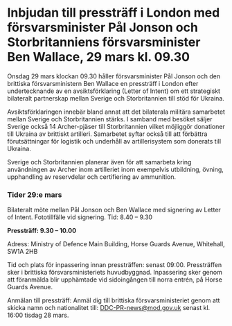 # Inbjudan till pressträff i London med försvarsminister Pål Jonson och Storbritanniens försvarsminister Ben Wallace, 29 mars kl. 09.30

Onsdag 29 mars klockan 09.30 håller försvarsminister Pål Jonson och den brittiska försvarsministern Ben Wallace en pressträff i London efter undertecknande av en avsiktsförklaring (Letter of Intent) om ett strategiskt bilateralt partnerskap mellan Sverige och Storbritannien till stöd för Ukraina.

Avsiktsförklaringen innebär bland annat att det bilaterala militära samarbetet mellan Sverige och Storbritannien stärks. I samband med besöket säljer Sverige också 14 Archer-pjäser till Storbritannien vilket möjliggör donationer till Ukraina av brittiskt artilleri. Samarbetet syftar också till att förbättra förutsättningar för logistik och underhåll av artillerisystem som donerats till Ukraina.

Sverige och Storbritannien planerar även för att samarbeta kring användningen av Archer inom artilleriet inom exempelvis utbildning, övning, upphandling av reservdelar och certifiering av ammunition.

### Tider 29:e mars

Bilateralt möte mellan Pål Jonson och Ben Wallace med signering av Letter of Intent. Fototillfälle vid signering.
Tid: 8.40 – 9.30

**Pressträff: 9.30 – 10.00**

Adress: Ministry of Defence Main Building, Horse Guards Avenue, Whitehall, SW1A 2HB

Tid och plats för inpassering innan pressträffen: senast 09:00. Pressträffen sker i brittiska försvarsministeriets huvudbyggnad. Inpassering sker genom att föranmälda blir upphämtade vid sidoingången till norra entrén, på Horse Guards Avenue.

Anmälan till pressträff: Anmäl dig till brittiska försvarsministeriet genom att skicka namn och nationalitet till: [DDC-PR-news@mod.gov.uk](mailto:DDC-PR-news@mod.gov.uk) senast kl. 16:00 tisdag 28 mars.
